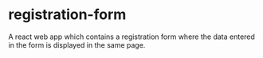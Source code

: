 # registration-form
A react web app which contains a registration form where the data entered in the form is displayed in the same page.
